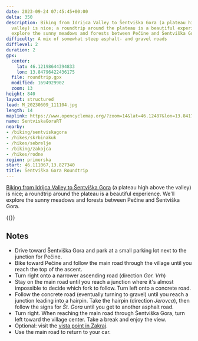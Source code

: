 ```yaml
---
date: 2023-09-24 07:45:45+00:00
delta: 350
description: Biking from Idrijca Valley to Šentviška Gora (a plateau high above the
  valley) is nice; a roundtrip around the plateau is a beautiful experience. We'll
  explore the sunny meadows and forests between Pečine and Šentviška Gora.
difficulty: A mix of somewhat steep asphalt- and gravel roads
difflevel: 2
duration: 2
gpx:
  center:
    lat: 46.12198644394833
    lon: 13.84796422436175
  file: roundtrip.gpx
  modified: 1694929902
  zoom: 13
height: 840
layout: structured
lead: M_20230609_111104.jpg
length: 14
maplink: https://www.opencyclemap.org/?zoom=14&lat=46.12487&lon=13.84172&layers=B0000
name: SentviskaGoraRT
nearby:
- /biking/sentviskagora
- /hikes/skrbinakuk
- /hikes/sebrelje
- /biking/zakojca
- /hikes/rodne
region: primorska
start: 46.111067,13.827340
title: Šentviška Gora Roundtrip
---
```

[Biking from Idrijca Valley to Šentviška Gora](../sentviskagora) (a plateau high above the valley) is nice; a roundtrip around the plateau is a beautiful experience. We'll explore the sunny meadows and forests between Pečine and Šentviška Gora.

{{<hike-details>}}

## Notes

-   Drive toward Šentviška Gora and park at a small parking lot next to the junction for Pečine.
-   Bike toward Pečine and follow the main road through the village until you reach the top of the ascent.
-   Turn right onto a narrower ascending road (direction *Gor. Vrh*)
-   Stay on the main road until you reach a junction where it's almost impossible to decide which fork to follow. Turn left onto a concrete road.
-   Follow the concrete road (eventually turning to gravel) until you reach a junction leading into a hairpin. Take the hairpin (direction *Jerovca*), then follow the signs for *Št. Gora* until you get to another asphalt road.
-   Turn right. When reaching the main road through Šentviška Gora, turn left toward the village center. Take a break and enjoy the view.
-   Optional: visit the [vista point in Zakraj](../sentviskagora).
-   Use the main road to return to your car.
